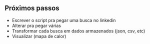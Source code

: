## Próximos passos
- Escrever o script pra pegar uma busca no linkedin
- Alterar pra pegar várias
- Transformar cada busca em dados armazenados (json, csv, etc)
- Visualizar (mapa de calor)
